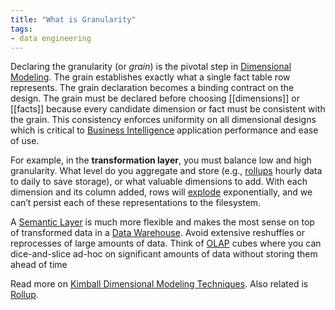 ```yaml
---
title: "What is Granularity"
tags:
- data engineering
---
```

Declaring the granularity (or _grain_) is the pivotal step in [Dimensional Modeling](term/dimensional%20modeling.md). The grain establishes exactly what a single fact table row represents. The grain declaration becomes a binding contract on the design. The grain must be declared before choosing [[dimensions]] or [[facts]] because every candidate dimension or fact must be consistent with the grain. This consistency enforces uniformity on all dimensional designs which is critical to [Business Intelligence](term/business%20intelligence.md) application performance and ease of use.

For example, in the **transformation layer**, you must balance low and high granularity. What level do you aggregate and store (e.g., [rollups](term/rollup.md) hourly data to daily to save storage), or what valuable dimensions to add. With each dimension and its column added, rows will [explode](https://www.ibm.com/docs/en/ida/9.1.1?topic=phase-step-identify-measures#c_dm_design_cycle_4__c_dm_4_step7) exponentially, and we can’t persist each of these representations to the filesystem.

A [Semantic Layer](term/semantic%20layer.md) is much more flexible and makes the most sense on top of transformed data in a [Data Warehouse](term/data%20warehouse.md). Avoid extensive reshuffles or reprocesses of large amounts of data. Think of [OLAP](term/olap%20(online%20analytical%20processing).md) cubes where you can dice-and-slice ad-hoc on significant amounts of data without storing them ahead of time

Read more on [Kimball Dimensional Modeling Techniques](https://www.kimballgroup.com/data-warehouse-business-intelligence-resources/kimball-techniques/dimensional-modeling-techniques/grain/). Also related is [Rollup](term/rollup.md).


